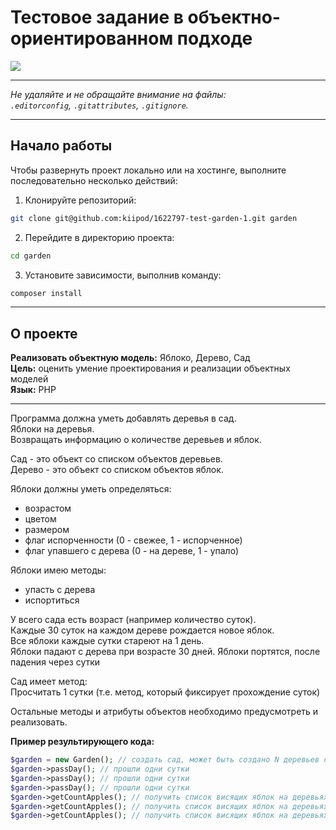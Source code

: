 # Тестовое задание в объектно-ориентированном подходе

<p align="left">
<img src="https://img.shields.io/badge/php-%5E8.0-blue">
</p>

---

_Не удаляйте и не обращайте внимание на файлы:_<br>
_`.editorconfig`, `.gitattributes`, `.gitignore`._

---
## Начало работы

Чтобы развернуть проект локально или на хостинге, выполните последовательно несколько действий:

1. Клонируйте репозиторий:

```bash
git clone git@github.com:kiipod/1622797-test-garden-1.git garden
```

2. Перейдите в директорию проекта:

```bash
cd garden
```

3. Установите зависимости, выполнив команду:

```bash
composer install
```

---

## О проекте

**Реализовать объектную модель:** Яблоко, Дерево, Сад  
**Цель:** оценить умение проектирования и реализации объектных моделей  
**Язык:** PHP

--- 

Программа должна уметь добавлять деревья в сад.  
Яблоки на деревья.  
Возвращать информацию о количестве деревьев и яблок.

Сад - это объект со списком объектов деревьев.  
Дерево - это объект со списком объектов яблок.

Яблоки должны уметь определяться:
- возрастом
- цветом
- размером
- флаг испорченности (0 - свежее, 1 - испорченное)
- флаг упавшего с дерева (0 - на дереве, 1 - упало)

Яблоки имею методы:
- упасть с дерева
- испортиться

У всего сада есть возраст (например количество суток).  
Каждые 30 суток на каждом дереве рождается новое яблок.  
Все яблоки каждые сутки стареют на 1 день.  
Яблоки падают с дерева при возрасте 30 дней.
Яблоки портятся, после падения через сутки

Сад имеет метод:  
Просчитать 1 сутки (т.е. метод, который фиксирует прохождение суток)

Остальные методы и атрибуты объектов необходимо предусмотреть и реализовать.

**Пример результирующего кода:**  
```php
$garden = new Garden(); // создать сад, может быть создано N деревьев с N2 яблоками на каждом (N и N2 любые числа не больше 100, все яблоки при инцициализации создаются со случайным возрастом от 0 до 30)
$garden->passDay(); // прошли одни сутки
$garden->passDay(); // прошли одни сутки
$garden->passDay(); // прошли одни сутки
$garden->getCountApples(); // получить список висящих яблок на деревьях$garden->passDay(); // прошли одни сутки
$garden->getCountApples(); // получить список висящих яблок на деревьях этого сададеревьях$garden->passDay(); // прошли одни сутки
$garden->getCountApples(); // получить список висящих яблок на деревьях этого сада
```

